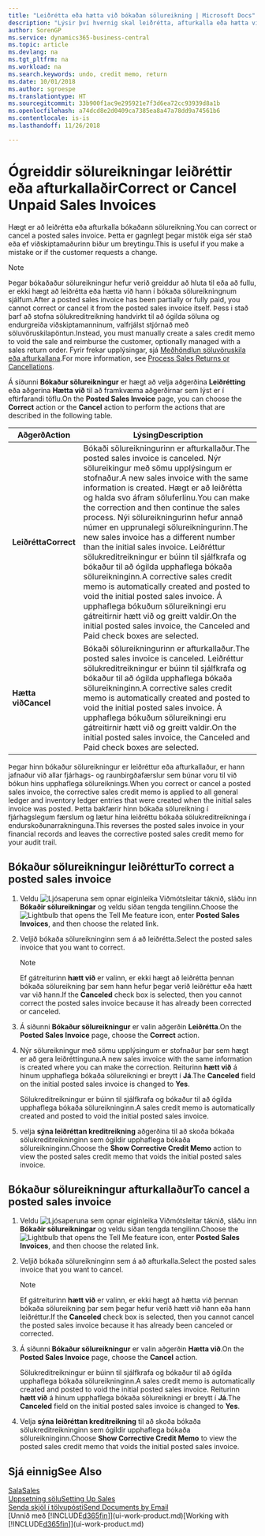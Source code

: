 ```yaml
---
title: "Leiðrétta eða hætta við bókaðan sölureikning | Microsoft Docs"
description: "Lýsir því hvernig skal leiðrétta, afturkalla eða hætta við bókaðan sölureikning og jafna sölukreditreikning."
author: SorenGP
ms.service: dynamics365-business-central
ms.topic: article
ms.devlang: na
ms.tgt_pltfrm: na
ms.workload: na
ms.search.keywords: undo, credit memo, return
ms.date: 10/01/2018
ms.author: sgroespe
ms.translationtype: HT
ms.sourcegitcommit: 33b900f1ac9e295921e7f3d6ea72cc93939d8a1b
ms.openlocfilehash: a74dcd8e2d0409ca7385ea8a47a78dd9a74561b6
ms.contentlocale: is-is
ms.lasthandoff: 11/26/2018

---
```

# <a name="correct-or-cancel-unpaid-sales-invoices"></a><span data-ttu-id="88049-103">Ógreiddir sölureikningar leiðréttir eða afturkallaðir</span><span class="sxs-lookup"><span data-stu-id="88049-103">Correct or Cancel Unpaid Sales Invoices</span></span>
<span data-ttu-id="88049-104">Hægt er að leiðrétta eða afturkalla bókaðann sölureikning.</span><span class="sxs-lookup"><span data-stu-id="88049-104">You can correct or cancel a posted sales invoice.</span></span> <span data-ttu-id="88049-105">Þetta er gagnlegt þegar mistök eiga sér stað eða ef viðskiptamaðurinn biður um breytingu.</span><span class="sxs-lookup"><span data-stu-id="88049-105">This is useful if you make a mistake or if the customer requests a change.</span></span>

> [!NOTE]  
>   <span data-ttu-id="88049-106">Þegar bókaðaður sölureikningur hefur verið greiddur að hluta til eða að fullu, er ekki hægt að leiðrétta eða hætta við hann í bókaða sölureikningnum sjálfum.</span><span class="sxs-lookup"><span data-stu-id="88049-106">After a posted sales invoice has been partially or fully paid, you cannot correct or cancel it from the posted sales invoice itself.</span></span> <span data-ttu-id="88049-107">Þess i stað þarf að stofna sölukreditreikning handvirkt til að ógilda söluna og endurgreiða viðskiptamanninum, valfrjálst stjórnað með söluvöruskilapöntun.</span><span class="sxs-lookup"><span data-stu-id="88049-107">Instead, you must manually create a sales credit memo to void the sale and reimburse the customer, optionally managed with a sales return order.</span></span> <span data-ttu-id="88049-108">Fyrir frekar upplýsingar, sjá [Meðhöndlun söluvöruskila eða afturkallana](sales-how-process-sales-returns-cancellations.md).</span><span class="sxs-lookup"><span data-stu-id="88049-108">For more information, see [Process Sales Returns or Cancellations](sales-how-process-sales-returns-cancellations.md).</span></span>

<span data-ttu-id="88049-109">Á síðunni **Bókaður sölureikningur** er hægt að velja aðgerðina **Leiðrétting** eða aðgerina **Hætta við** til að framkvæma aðgerðirnar sem lýst er í eftirfarandi töflu.</span><span class="sxs-lookup"><span data-stu-id="88049-109">On the **Posted Sales Invoice** page, you can choose the **Correct** action or the **Cancel** action to perform the actions that are described in the following table.</span></span>

| <span data-ttu-id="88049-110">Aðgerð</span><span class="sxs-lookup"><span data-stu-id="88049-110">Action</span></span> | <span data-ttu-id="88049-111">Lýsing</span><span class="sxs-lookup"><span data-stu-id="88049-111">Description</span></span> |
| --- | --- |
| <span data-ttu-id="88049-112">**Leiðrétta**</span><span class="sxs-lookup"><span data-stu-id="88049-112">**Correct**</span></span> |<span data-ttu-id="88049-113">Bókaði sölureikningurinn er afturkallaður.</span><span class="sxs-lookup"><span data-stu-id="88049-113">The posted sales invoice is canceled.</span></span> <span data-ttu-id="88049-114">Nýr sölureikingur með sömu upplýsingum er stofnaður.</span><span class="sxs-lookup"><span data-stu-id="88049-114">A new sales invoice with the same information is created.</span></span> <span data-ttu-id="88049-115">Hægt er að leiðrétta og halda svo áfram söluferlinu.</span><span class="sxs-lookup"><span data-stu-id="88049-115">You can make the correction and then continue the sales process.</span></span> <span data-ttu-id="88049-116">Nýi sölureikningurinn hefur annað númer en upprunalegi sölureikningurinn.</span><span class="sxs-lookup"><span data-stu-id="88049-116">The new sales invoice has a different number than the initial sales invoice.</span></span> <span data-ttu-id="88049-117">Leiðréttur sölukreditreikningur er búinn til sjálfkrafa og bókaður til að ógilda upphaflega bókaða sölureikninginn.</span><span class="sxs-lookup"><span data-stu-id="88049-117">A corrective sales credit memo is automatically created and posted to void the initial posted sales invoice.</span></span> <span data-ttu-id="88049-118">Á upphaflega bókuðum sölureikningi eru gátreitirnir  hætt við og  greitt valdir.</span><span class="sxs-lookup"><span data-stu-id="88049-118">On the initial posted sales invoice, the Canceled and Paid check boxes are selected.</span></span> |
| <span data-ttu-id="88049-119">**Hætta við**</span><span class="sxs-lookup"><span data-stu-id="88049-119">**Cancel**</span></span> |<span data-ttu-id="88049-120">Bókaði sölureikningurinn er afturkallaður.</span><span class="sxs-lookup"><span data-stu-id="88049-120">The posted sales invoice is canceled.</span></span> <span data-ttu-id="88049-121">Leiðréttur sölukreditreikningur er búinn til sjálfkrafa og bókaður til að ógilda upphaflega bókaða sölureikninginn.</span><span class="sxs-lookup"><span data-stu-id="88049-121">A corrective sales credit memo is automatically created and posted to void the initial posted sales invoice.</span></span> <span data-ttu-id="88049-122">Á upphaflega bókuðum sölureikningi eru gátreitirnir  hætt við og  greitt valdir.</span><span class="sxs-lookup"><span data-stu-id="88049-122">On the initial posted sales invoice, the Canceled and Paid check boxes are selected.</span></span> |

<span data-ttu-id="88049-123">Þegar hinn bókaður sölureikningur er leiðréttur eða afturkallaður, er hann jafnaður við allar fjárhags- og raunbirgðafærslur sem búnar voru til við bókun hins upphaflega sölureiknings.</span><span class="sxs-lookup"><span data-stu-id="88049-123">When you correct or cancel a posted sales invoice, the corrective sales credit memo is applied to all general ledger and inventory ledger entries that were created when the initial sales invoice was posted.</span></span> <span data-ttu-id="88049-124">Þetta bakfærir hinn bókaða sölureikning í fjárhagslegum færslum og lætur hina leiðréttu bókaða sölukreditreikninga í endurskoðunarrakninguna.</span><span class="sxs-lookup"><span data-stu-id="88049-124">This reverses the posted sales invoice in your financial records and leaves the corrective posted sales credit memo for your audit trail.</span></span>

## <a name="to-correct-a-posted-sales-invoice"></a><span data-ttu-id="88049-125">Bókaður sölureikningur leiðréttur</span><span class="sxs-lookup"><span data-stu-id="88049-125">To correct a posted sales invoice</span></span>
1. <span data-ttu-id="88049-126">Veldu ![Ljósaperuna sem opnar eiginleika Viðmótsleitar](media/ui-search/search_small.png "Segðu mér hvað þú vilt gera") táknið, sláðu inn **Bókaðir sölureikningar** og veldu síðan tengda tengilinn.</span><span class="sxs-lookup"><span data-stu-id="88049-126">Choose the ![Lightbulb that opens the Tell Me feature](media/ui-search/search_small.png "Tell me what you want to do") icon, enter **Posted Sales Invoices**, and then choose the related link.</span></span>  
2. <span data-ttu-id="88049-127">Veljið bókaða sölureikninginn sem á að leiðrétta.</span><span class="sxs-lookup"><span data-stu-id="88049-127">Select the posted sales invoice that you want to correct.</span></span>

    > [!NOTE]  
    >   <span data-ttu-id="88049-128">Ef gátreiturinn **hætt við** er valinn, er ekki hægt að leiðrétta þennan bókaða sölureikning þar sem hann hefur þegar verið leiðréttur eða hætt var við hann.</span><span class="sxs-lookup"><span data-stu-id="88049-128">If the **Canceled** check box is selected, then you cannot correct the posted sales invoice because it has already been corrected or canceled.</span></span>
3. <span data-ttu-id="88049-129">Á síðunni **Bókaður sölureikningur** er valin aðgerðin **Leiðrétta**.</span><span class="sxs-lookup"><span data-stu-id="88049-129">On the **Posted Sales Invoice** page, choose the **Correct** action.</span></span>  
4. <span data-ttu-id="88049-130">Nýr sölureikningur með sömu upplýsingum er stofnaður þar sem hægt er að gera leiðréttinguna.</span><span class="sxs-lookup"><span data-stu-id="88049-130">A new sales invoice with the same information is created where you can make the correction.</span></span> <span data-ttu-id="88049-131">Reiturinn **hætt við** á hinum upphaflega bókaða sölureikningi er breytt í **Já**.</span><span class="sxs-lookup"><span data-stu-id="88049-131">The **Canceled** field on the initial posted sales invoice is changed to **Yes**.</span></span>

    <span data-ttu-id="88049-132">Sölukreditreikningur er búinn til sjálfkrafa og bókaður til að ógilda upphaflega bókaða sölureikninginn.</span><span class="sxs-lookup"><span data-stu-id="88049-132">A sales credit memo is automatically created and posted to void the initial posted sales invoice.</span></span>
5. <span data-ttu-id="88049-133">velja **sýna leiðréttan kreditreikning** aðgerðina til að skoða bókaða sölukreditreikninginn sem ógildir upphaflega bókaða sölureikninginn.</span><span class="sxs-lookup"><span data-stu-id="88049-133">Choose the **Show Corrective Credit Memo** action to view the posted sales credit memo that voids the initial posted sales invoice.</span></span>

## <a name="to-cancel-a-posted-sales-invoice"></a><span data-ttu-id="88049-134">Bókaður sölureikningur afturkallaður</span><span class="sxs-lookup"><span data-stu-id="88049-134">To cancel a posted sales invoice</span></span>
1. <span data-ttu-id="88049-135">Veldu ![Ljósaperuna sem opnar eiginleika Viðmótsleitar](media/ui-search/search_small.png "Segðu mér hvað þú vilt gera") táknið, sláðu inn **Bókaðir sölureikningar** og veldu síðan tengda tengilinn.</span><span class="sxs-lookup"><span data-stu-id="88049-135">Choose the ![Lightbulb that opens the Tell Me feature](media/ui-search/search_small.png "Tell me what you want to do") icon, enter **Posted Sales Invoices**, and then choose the related link.</span></span>  
2. <span data-ttu-id="88049-136">Veljið bókaða sölureikninginn sem á að afturkalla.</span><span class="sxs-lookup"><span data-stu-id="88049-136">Select the posted sales invoice that you want to cancel.</span></span>

    > [!NOTE]  
    >   <span data-ttu-id="88049-137">Ef gátreiturinn **hætt við** er valinn, er ekki hægt að hætta við þennan bókaða sölureikning þar sem þegar hefur verið hætt við hann eða hann leiðréttur.</span><span class="sxs-lookup"><span data-stu-id="88049-137">If the **Canceled** check box is selected, then you cannot cancel the posted sales invoice because it has already been canceled or corrected.</span></span>
3. <span data-ttu-id="88049-138">Á síðunni **Bókaður sölureikningur** er valin aðgerðin **Hætta við**.</span><span class="sxs-lookup"><span data-stu-id="88049-138">On the **Posted Sales Invoice** page, choose the **Cancel** action.</span></span>

    <span data-ttu-id="88049-139">Sölukreditreikningur er búinn til sjálfkrafa og bókaður til að ógilda upphaflega bókaða sölureikninginn.</span><span class="sxs-lookup"><span data-stu-id="88049-139">A sales credit memo is automatically created and posted to void the initial posted sales invoice.</span></span> <span data-ttu-id="88049-140">Reiturinn **hætt við** á hinum upphaflega bókaða sölureikningi er breytt í **Já**.</span><span class="sxs-lookup"><span data-stu-id="88049-140">The **Canceled** field on the initial posted sales invoice is changed to **Yes**.</span></span>
4. <span data-ttu-id="88049-141">Velja **sýna leiðréttan kreditreikning** til að skoða bókaða sölukreditreikninginn sem ógildir upphaflega bókaða sölureikninginn.</span><span class="sxs-lookup"><span data-stu-id="88049-141">Choose **Show Corrective Credit Memo** to view the posted sales credit memo that voids the initial posted sales invoice.</span></span>

## <a name="see-also"></a><span data-ttu-id="88049-142">Sjá einnig</span><span class="sxs-lookup"><span data-stu-id="88049-142">See Also</span></span>
[<span data-ttu-id="88049-143">Sala</span><span class="sxs-lookup"><span data-stu-id="88049-143">Sales</span></span>](sales-manage-sales.md)  
[<span data-ttu-id="88049-144">Uppsetning sölu</span><span class="sxs-lookup"><span data-stu-id="88049-144">Setting Up Sales</span></span>](sales-setup-sales.md)  
[<span data-ttu-id="88049-145">Senda skjöl í tölvupósti</span><span class="sxs-lookup"><span data-stu-id="88049-145">Send Documents by Email</span></span>](ui-how-send-documents-email.md)  
<span data-ttu-id="88049-146">[Unnið með [!INCLUDE[d365fin](includes/d365fin_md.md)]](ui-work-product.md)</span><span class="sxs-lookup"><span data-stu-id="88049-146">[Working with [!INCLUDE[d365fin](includes/d365fin_md.md)]](ui-work-product.md)</span></span>

